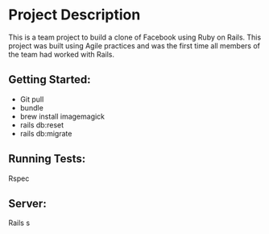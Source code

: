 
Project Description
===================

This is a team project to build a clone of Facebook using Ruby on Rails. 
This project was built using Agile practices and was the first time all members of the team had worked with Rails.


Getting Started:
----------------
* Git pull
* bundle
* brew install imagemagick
* rails db:reset
* rails db:migrate

Running Tests:
--------------
Rspec

Server:
-------

Rails s


